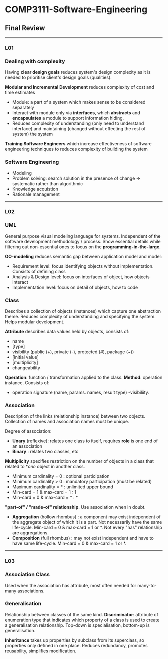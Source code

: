 # COMP3111-Software-Engineering

## Final Review

---

### L01

### Dealing with complexity
Having **clear design goals** reduces system's design complexity as it is needed to 
prioritise client's design goals (qualities).

**Modular and Incremental Development** reduces complexity of cost and time estimates
- Module: a part of a system which makes sense to be considered separately
- Interact with module only via **interfaces**, which **abstracts** and **encapsulates** a module to support 
information hiding. 
- Reduces complexity of understanding (only need to understand interface) and maintaining (changed without 
effecting the rest of system) the system

**Training Software Engineers** which increase effectiveness of software engineering techniques to
reduces complexity of building the system

### Software Engineering
- Modeling 
- Problem solving: search solution in the presence of change -> systematic rather than algorithmic
- Knowledge acquistion
- Rationale management

---

### L02

### UML
General purpose visual modeling language for systems. Independent of the software development methodology / 
process. Show essential details while filtering out non-essential ones to focus on the **programming-in-the-large**.

**OO-modeling** reduces semantic gap between application model and model:
- Requirement level: focus identifying objects without implementation. Consists of defining class
- Analysis & Design level: focus on interfaces of object, how objects interact
- Implementation level: focus on detail of objects, how to code

### Class
Describes a collection of objects (instances) which capture one abstraction theme. Reduces complexity of 
understanding and specifying the system. Helps modular development.

**Attribute** describes data values held by objects, consists of: 
- name
- [type]
- visibility (public (+), private (-), protected (#), package (~))
- [initial value]
- [multiplicity]
- changeability

**Operation**: function / transformation applied to the class. **Method**: operation instance. Consists of: 
- operation signature (name, params. names, result type)
-visibiliity.

### Association
Description of the links (relationship instance) between two objects. Collection of names and association
names must be unique.

Degree of association:
- **Unary** (reflexive): relates one class to itself, requires **role** is one end of an association
- **Binary** : relates two classes, etc

**Multiplicity** specifies restriction on the number of objects in a class that related to **one* object
in another class.
- Minimum cardinality = 0 : optional participation
- Minimum cardinality > 0 : mandatory participation (must be related)
- Maximum cardinality = * : unlimited upper bound
- Min-card = 1 & max-card = 1 : 1
- Min-card = 0 & max-card = * : *

**"part-of" / "made-of" relationship**. Use association when in doubt.
- **Aggregation** (hollow rhombus) : a component may exist independent of the aggregate object of which it is
a part. Not necessarily have the same life-cycle. Min-card = 0 & max-card = 1 or *. Not every "has"
relationship are aggregations.
- **Composition** (full rhombus) : may not exist independent and have to have same life-cycle. Min-card = 0 
& max-card = 1 or *.

---

### L03

### Association Class
Used when the association has attribute, most often needed for many-to-many associations.

### Generalisation
Relationship between classes of the same kind. **Discriminator**: attribute of enumeration type that indicates
which property of a class is used to create a generalisation relationship. Top-down is specialisation, 
bottom-up is generalisation.

**Inheritance** takes up properties by subclass from its superclass, so properties only defined in one place.
Reduces redundancy, promotes reusability, simplifies modification.
